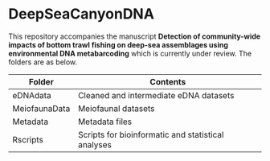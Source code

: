 # DeepSeaCanyonDNA

This repository accompanies the manuscript **Detection of community-wide impacts of bottom trawl fishing on deep-sea assemblages using environmental DNA metabarcoding** which is currently under review. The folders are as below. 

Folder | Contents
--- | ---
eDNAdata | Cleaned and intermediate eDNA datasets 
MeiofaunaData | Meiofaunal datasets 
Metadata | Metadata files 
Rscripts | Scripts for bioinformatic and statistical analyses 
